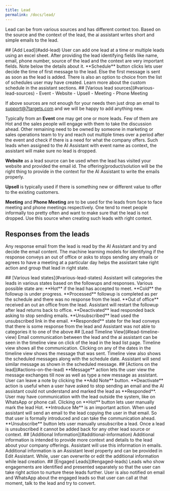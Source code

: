 ```yaml
---
title: Lead
permalink: /docs/lead/
---
```


Lead can be from various sources and has different context too. Based on the source and the context of the lead, the ai assistant writes short and simple emails to the lead. 

<a name="add-lead"/>
## [Add Lead](#add-lead)
User can add one lead at a time or multiple leads using an excel sheet. After providing the lead identifying fields like name, email, phone number, source of the lead and the context are very important fields. Note below the details about it.  
**Schedule** button clicks lets user decide the time of first message to the lead. Else the first message is sent as soon as the lead is added. There is also an option to choice from the list of schedules user may have created. Learn more about the custom schedule in the assistant sections.  

<a name="various-lead-sources"/>
## [Various lead sources](#various-lead-sources)
- Event
- Website
- Upsell
- Meeting
- Phone Meeting

If above sources are not enough for your needs then just drop an email to support@7targets.com and we will be happy to add anything new.

Typically from an **Event** one may get one or more leads. Few of them are Hot and the sales people will engage with them to take the discussion ahead. Other remaining need to be owned by someone in marketing or sales operations team to try and reach out multiple times over a period after the event and check if there is a need for what the company offers. Such leads when assigned to the AI Assistant with event name as context, the assistant will make sure no lead is dropped. 

**Website** as a lead source can be used when the lead has visited your website and provided the email id. The offering/product/solution will be the right thing to provide in the context for the AI Assistant to write the emails properly.

**Upsell** is typically used if there is something new or different value to offer to the existing customers. 

**Meeting** and **Phone Meeting** are to be used for the leads from face to face meeting and phone meetings respectively. One tend to meet people informally too pretty often and want to make sure that the lead is not dropped. Use this source when creating such leads with right context.

## Responses from the leads
Any response email from the lead is read by the AI Assistant and try and decide the email content. The machine learning models for identifying if the response conveys an out of office or asks to stops sending any emails or agrees to have a meeting at a particular day helps the assistant take right action and group that lead in right state. 

<a name="various-lead-states"/>
## [Various lead states](#various-lead-states)
Assistant will categories the leads in various states based on the followups and responses. Various possible state are:  
**Hot** if the lead has accepted to meet.   
**Cold** the followup is under progress.  
**Processed** followup is completed as per the schedule and there was no response from the lead.  
**Out of office** received an out an office from the lead. Assistant will restart the followup after lead returns back to office.  
**Deactivated** lead responded back asking to stop sending emails.  
**Unsubscribed** lead used the unsubscribed link in the email.  
**Responded** state for the lead conveys that there is some response from the lead and Assistant was not able to categories it to one of the above  

<a name="lead-timeline-view"/>
## [Lead Timeline View](#lead-timeline-view)
Email communication between the lead and the ai assistant can be seen in the timeline view on click of the lead in the lead list page. Timeline view shows all the communication. Clicking on any of the dates in the timeline view shows the message that was sent.  
Timeline view also shows the scheduled messages along with the schedule date. Assistant will send similar message as shown in the scheduled message. 

<a name="actions-on-the-lead"/>
## [Actions on the lead](#actions-on-the-lead)
**Message** action lets the user view the message exchanges till now as well as type a new message as assistant.  
User can leave a note by clicking the **Add Note** button.  
**Deactivate** action is useful when a user have asked to stop sending an email and the AI assistant could not understand and marked the lead as **Responded**.  
User may have communication with the lead outside the system, like on WhatsApp or phone call. Clicking on **Hot** button lets user manually mark the lead Hot.  
**Introduce Me** is an important action. When used assistant will send an email to the lead copying the user in that email. So that user is formally introduced and can take the communication ahead. 
**Unsubscribe** button lets user manually unsubscribe a lead. Once a lead is unsubscribed it cannot be added back for any other lead source or context. 

<a name="additional-information"/>
## [Additional Information](#additional-information)
Additional information is intended to provide more context and details to the lead about your company offerings. Assistant will use this information in emails. Additional information is an Assistant level property and can be provided in Edit Assistant. While, user can overwrite or edit the additional information while lead creation.

<a name="engaged-leads"/>
## [Engaged Leads](#engaged-leads)  
Leads who show engagements are identified and presented separately so that the user can take right action to nurture these leads further. User is also notified on email and WhatsApp about the engaged leads so that user can call at that moment, talk to the lead and try to convert.